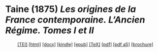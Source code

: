 # Taine (1875)  <em>Les origines de la France contemporaine. L’Ancien Régime. Tomes I et II</em> 

<header> <a target="_blank" title="Source XML/TEI" class="mime48 tei" href="https://hurlus.github.io/tei/taine1875_france.xml">[TEI]</a>  <a target="_blank" title="HTML une page" class="mime48 html" href="https://hurlus.github.io/taine1875_france/taine1875_france.html">[html]</a>  <a target="_blank" title="Bureautique (LibreOffice, MS.Word)" class="mime48 docx" href="https://hurlus.github.io/taine1875_france/taine1875_france.docx">[docx]</a>  <a target="_blank" title="Amazon.kindle" class="mime48 mobi" href="https://hurlus.github.io/taine1875_france/taine1875_france.mobi">[kindle]</a>  <a target="_blank" title="EPUB, pour liseuses et téléphones" class="mime48 epub" href="https://hurlus.github.io/taine1875_france/taine1875_france.epub">[epub]</a>  <a target="_blank" title="LaTeX" class="mime48 tex" href="https://hurlus.github.io/taine1875_france/taine1875_france.tex">[TeX]</a>  <a target="_blank" title="PDF à imprimer, A4 2 colonnes" class="mime48 pdf" href="https://hurlus.github.io/taine1875_france/taine1875_france.pdf">[pdf]</a>  <a target="_blank" title="PDF à lire, A5 une colonne" class="mime48 a5" href="https://hurlus.github.io/taine1875_france/taine1875_france_a5.pdf">[pdf a5]</a>  <a target="_blank" title="Brochure à agrafer, pdf imposé pour imprimante recto/verso" class="mime48 brochure" href="https://hurlus.github.io/taine1875_france/taine1875_france_brochure.pdf">[brochure]</a> </header>
